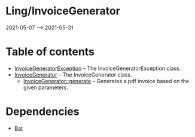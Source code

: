 Ling/InvoiceGenerator
================
2021-05-07 --> 2021-05-31




Table of contents
===========

- [InvoiceGeneratorException](https://github.com/lingtalfi/InvoiceGenerator/blob/master/doc/api/Ling/InvoiceGenerator/Exception/InvoiceGeneratorException.md) &ndash; The InvoiceGeneratorException class.
- [InvoiceGenerator](https://github.com/lingtalfi/InvoiceGenerator/blob/master/doc/api/Ling/InvoiceGenerator/InvoiceGenerator.md) &ndash; The InvoiceGenerator class.
    - [InvoiceGenerator::generate](https://github.com/lingtalfi/InvoiceGenerator/blob/master/doc/api/Ling/InvoiceGenerator/InvoiceGenerator/generate.md) &ndash; Generates a pdf invoice based on the given parameters.


Dependencies
============
- [Bat](https://github.com/lingtalfi/Bat)


